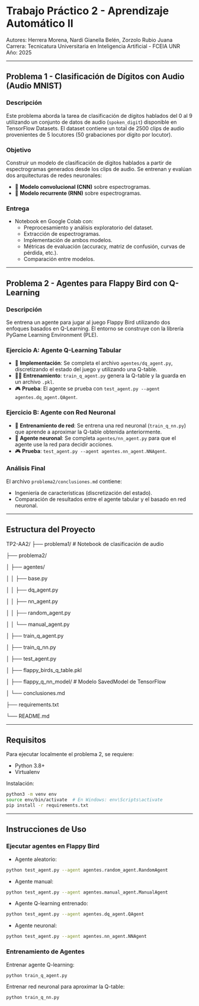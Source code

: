 # Trabajo Práctico 2 - Aprendizaje Automático II

Autores: Herrera Morena, Nardi Gianella Belén, Zorzolo Rubio Juana   
Carrera: Tecnicatura Universitaria en Inteligencia Artificial - FCEIA UNR  
Año: 2025


---

## Problema 1 - Clasificación de Dígitos con Audio (Audio MNIST)

### Descripción
Este problema aborda la tarea de clasificación de dígitos hablados del 0 al 9 utilizando un conjunto de datos de audio (`spoken_digit`) disponible en TensorFlow Datasets. El dataset contiene un total de 2500 clips de audio provenientes de 5 locutores (50 grabaciones por dígito por locutor).

### Objetivo
Construir un modelo de clasificación de dígitos hablados a partir de espectrogramas generados desde los clips de audio. Se entrenan y evalúan dos arquitecturas de redes neuronales:

- 🧠 **Modelo convolucional (CNN)** sobre espectrogramas.
- 🔁 **Modelo recurrente (RNN)** sobre espectrogramas.

### Entrega
- Notebook en Google Colab con:
  - Preprocesamiento y análisis exploratorio del dataset.
  - Extracción de espectrogramas.
  - Implementación de ambos modelos.
  - Métricas de evaluación (accuracy, matriz de confusión, curvas de pérdida, etc.).
  - Comparación entre modelos.

---

## Problema 2 - Agentes para Flappy Bird con Q-Learning

### Descripción
Se entrena un agente para jugar al juego Flappy Bird utilizando dos enfoques basados en Q-Learning. El entorno se construye con la librería PyGame Learning Environment (PLE).

### Ejercicio A: Agente Q-Learning Tabular

- 🧩 **Implementación**: Se completa el archivo `agentes/dq_agent.py`, discretizando el estado del juego y utilizando una Q-table.
- 🏋️‍♂️ **Entrenamiento**: `train_q_agent.py` genera la Q-table y la guarda en un archivo `.pkl`.
- 🎮 **Prueba**: El agente se prueba con `test_agent.py --agent agentes.dq_agent.QAgent`.

### Ejercicio B: Agente con Red Neuronal

- 🧠 **Entrenamiento de red**: Se entrena una red neuronal (`train_q_nn.py`) que aprende a aproximar la Q-table obtenida anteriormente.
- 🤖 **Agente neuronal**: Se completa `agentes/nn_agent.py` para que el agente use la red para decidir acciones.
- 🎮 **Prueba**: `test_agent.py --agent agentes.nn_agent.NNAgent`.

### Análisis Final

El archivo `problema2/conclusiones.md` contiene:
- Ingeniería de características (discretización del estado).
- Comparación de resultados entre el agente tabular y el basado en red neuronal.

---

## Estructura del Proyecto

TP2-AA2/
├── problema1/ # Notebook de clasificación de audio

├── problema2/

│ ├── agentes/

│ │ ├── base.py

│ │ ├── dq_agent.py

│ │ ├── nn_agent.py

│ │ ├── random_agent.py

│ │ └── manual_agent.py

│ ├── train_q_agent.py

│ ├── train_q_nn.py

│ ├── test_agent.py

│ ├── flappy_birds_q_table.pkl

│ ├── flappy_q_nn_model/ # Modelo SavedModel de TensorFlow

│ └── conclusiones.md

├── requirements.txt

└── README.md

---

## Requisitos

Para ejecutar localmente el problema 2, se requiere:

- Python 3.8+
- Virtualenv

Instalación:

```bash
python3 -m venv env
source env/bin/activate  # En Windows: env\Scripts\activate
pip install -r requirements.txt
```
---

## Instrucciones de Uso

### Ejecutar agentes en Flappy Bird

- Agente aleatorio:

```bash
python test_agent.py --agent agentes.random_agent.RandomAgent
```
- Agente manual:

```bash
python test_agent.py --agent agentes.manual_agent.ManualAgent
```

- Agente Q-learning entrenado:
```bash
python test_agent.py --agent agentes.dq_agent.QAgent
```

- Agente neuronal:
```bash
python test_agent.py --agent agentes.nn_agent.NNAgent
```

### Entrenamiento de Agentes

Entrenar agente Q-learning:

```bash
python train_q_agent.py
```
Entrenar red neuronal para aproximar la Q-table:

```bash
python train_q_nn.py
```
